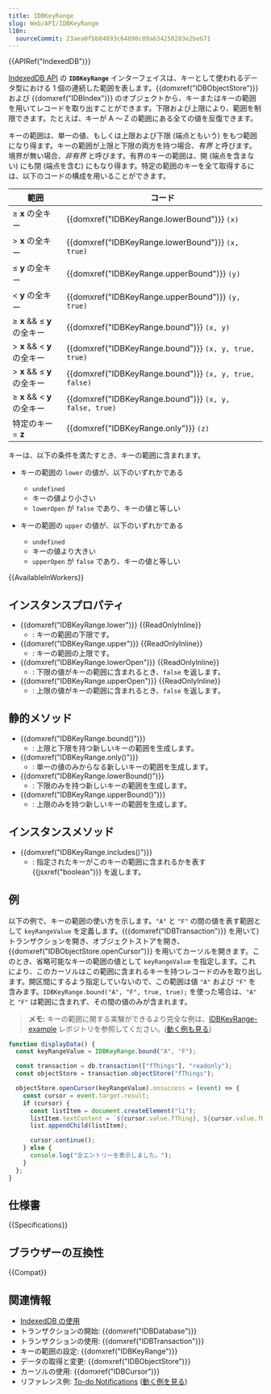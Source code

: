 ```yaml
---
title: IDBKeyRange
slug: Web/API/IDBKeyRange
l10n:
  sourceCommit: 23aea0fbb04893c64890c89a634250283e2beb71
---
```


{{APIRef("IndexedDB")}}

[IndexedDB API](/ja/docs/Web/API/IndexedDB_API) の **`IDBKeyRange`** インターフェイスは、キーとして使われるデータ型における 1 個の連続した範囲を表します。{{domxref("IDBObjectStore")}} および {{domxref("IDBIndex")}} のオブジェクトから、キーまたはキーの範囲を用いてレコードを取り出すことができます。下限および上限により、範囲を制限できます。たとえば、キーが A 〜 Z の範囲にある全ての値を反復できます。

キーの範囲は、単一の値、もしくは上限および下限 (端点ともいう) をもつ範囲になり得ます。キーの範囲が上限と下限の両方を持つ場合、_有界_ と呼びます。境界が無い場合、_非有界_ と呼びます。有界のキーの範囲は、開 (端点を含まない) にも閉 (端点を含む) にもなり得ます。特定の範囲のキーを全て取得するには、以下のコードの構成を用いることができます。

| 範囲                        | コード                                                 |
| --------------------------- | ------------------------------------------------------ |
| ≥ **x** の全キー            | {{domxref("IDBKeyRange.lowerBound")}} `(x)`            |
| > **x** の全キー            | {{domxref("IDBKeyRange.lowerBound")}} `(x, true)`      |
| ≤ **y** の全キー            | {{domxref("IDBKeyRange.upperBound")}} `(y)`            |
| < **y** の全キー            | {{domxref("IDBKeyRange.upperBound")}} `(y, true)`      |
| ≥ **x** && ≤ **y** の全キー | {{domxref("IDBKeyRange.bound")}} `(x, y)`              |
| > **x** && < **y** の全キー | {{domxref("IDBKeyRange.bound")}} `(x, y, true, true)`  |
| > **x** && ≤ **y** の全キー | {{domxref("IDBKeyRange.bound")}} `(x, y, true, false)` |
| ≥ **x** && < **y** の全キー | {{domxref("IDBKeyRange.bound")}} `(x, y, false, true)` |
| 特定のキー = **z**          | {{domxref("IDBKeyRange.only")}} `(z)`                  |

キーは、以下の条件を満たすとき、キーの範囲に含まれます。

- キーの範囲の `lower` の値が、以下のいずれかである

  - `undefined`
  - キーの値より小さい
  - `lowerOpen` が `false` であり、キーの値と等しい

- キーの範囲の `upper` の値が、以下のいずれかである

  - `undefined`
  - キーの値より大きい
  - `upperOpen` が `false` であり、キーの値と等しい

{{AvailableInWorkers}}

## インスタンスプロパティ

- {{domxref("IDBKeyRange.lower")}} {{ReadOnlyInline}}
  - : キーの範囲の下限です。
- {{domxref("IDBKeyRange.upper")}} {{ReadOnlyInline}}
  - : キーの範囲の上限です。
- {{domxref("IDBKeyRange.lowerOpen")}} {{ReadOnlyInline}}
  - : 下限の値がキーの範囲に含まれるとき、`false` を返します。
- {{domxref("IDBKeyRange.upperOpen")}} {{ReadOnlyInline}}
  - : 上限の値がキーの範囲に含まれるとき、`false` を返します。

## 静的メソッド

- {{domxref("IDBKeyRange.bound()")}}
  - : 上限と下限を持つ新しいキーの範囲を生成します。
- {{domxref("IDBKeyRange.only()")}}
  - : 単一の値のみからなる新しいキーの範囲を生成します。
- {{domxref("IDBKeyRange.lowerBound()")}}
  - : 下限のみを持つ新しいキーの範囲を生成します。
- {{domxref("IDBKeyRange.upperBound()")}}
  - : 上限のみを持つ新しいキーの範囲を生成します。

## インスタンスメソッド

- {{domxref("IDBKeyRange.includes()")}}
  - : 指定されたキーがこのキーの範囲に含まれるかを表す {{jsxref("boolean")}} を返します。

## 例

以下の例で、キーの範囲の使い方を示します。`"A"` と `"F"` の間の値を表す範囲として `keyRangeValue` を定義します。({{domxref("IDBTransaction")}} を用いて) トランザクションを開き、オブジェクトストアを開き、{{domxref("IDBObjectStore.openCursor")}} を用いてカーソルを開きます。このとき、省略可能なキーの範囲の値として `keyRangeValue` を指定します。これにより、このカーソルはこの範囲に含まれるキーを持つレコードのみを取り出します。開区間にするよう指定していないので、この範囲は値 `"A"` および `"F"` を含みます。`IDBKeyRange.bound("A", "F", true, true);` を使った場合は、`"A"` と `"F"` は範囲に含まれず、その間の値のみが含まれます。

> **メモ:** キーの範囲に関する実験ができるより完全な例は、[IDBKeyRange-example](https://github.com/mdn/dom-examples/tree/main/indexeddb-examples/idbkeyrange) レポジトリを参照してください。([動く例も見る](https://mdn.github.io/dom-examples/indexeddb-examples/idbkeyrange/))

```js
function displayData() {
  const keyRangeValue = IDBKeyRange.bound("A", "F");

  const transaction = db.transaction(["fThings"], "readonly");
  const objectStore = transaction.objectStore("fThings");

  objectStore.openCursor(keyRangeValue).onsuccess = (event) => {
    const cursor = event.target.result;
    if (cursor) {
      const listItem = document.createElement("li");
      listItem.textContent = `${cursor.value.fThing}, ${cursor.value.fRating}`;
      list.appendChild(listItem);

      cursor.continue();
    } else {
      console.log("全エントリーを表示しました。");
    }
  };
}
```

## 仕様書

{{Specifications}}

## ブラウザーの互換性

{{Compat}}

## 関連情報

- [IndexedDB の使用](/ja/docs/Web/API/IndexedDB_API/Using_IndexedDB)
- トランザクションの開始: {{domxref("IDBDatabase")}}
- トランザクションの使用: {{domxref("IDBTransaction")}}
- キーの範囲の設定: {{domxref("IDBKeyRange")}}
- データの取得と変更: {{domxref("IDBObjectStore")}}
- カーソルの使用: {{domxref("IDBCursor")}}
- リファレンス例: [To-do Notifications](https://github.com/mdn/dom-examples/tree/main/to-do-notifications) ([動く例を見る](https://mdn.github.io/dom-examples/to-do-notifications/))
